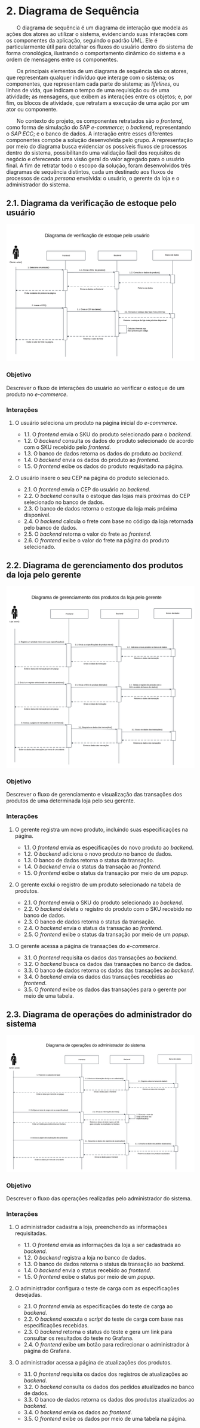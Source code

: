 # 2. Diagrama de Sequência

&emsp;&emsp;O diagrama de sequência é um diagrama de interação que modela as ações dos atores ao utilizar o sistema, evidenciando suas interações com os componentes da aplicação, seguindo o padrão UML. Ele é particularmente útil para detalhar os fluxos do usuário dentro do sistema de forma cronológica, ilustrando o comportamento dinâmico do sistema e a ordem de mensagens entre os componentes.

&emsp;&emsp;Os principais elementos de um diagrama de sequência são os atores, que representam qualquer indivíduo que interage com o sistema; os componentes, que representam cada parte do sistema; as *lifelines*, ou linhas de vida, que indicam o tempo de uma requisição ou de uma atividade; as mensagens, que exibem as interações entre os objetos; e, por fim, os blocos de atividade, que retratam a execução de uma ação por um ator ou componente.

&emsp;&emsp;No contexto do projeto, os componentes retratados são o *frontend*, como forma de simulação do SAP *e-commerce*; o *backend*, representando o *SAP ECC*; e o banco de dados. A interação entre esses diferentes componentes compõe a solução desenvolvida pelo grupo. A representação por meio do diagrama busca evidenciar os possíveis fluxos de processos dentro do sistema, possibilitando uma validação fácil dos requisitos de negócio e oferecendo uma visão geral do valor agregado para o usuário final. A fim de retratar todo o escopo da solução, foram desenvolvidos três diagramas de sequência distintos, cada um destinado aos fluxos de processos de cada *persona* envolvida: o usuário, o gerente da loja e o administrador do sistema.

## 2.1. Diagrama da verificação de estoque pelo usuário

![image](img/diagrama-sequencia-usuario.png)

### Objetivo
Descrever o fluxo de interações do usuário ao verificar o estoque de um produto no *e-commerce*.

### Interações

1. O usuário seleciona um produto na página inicial do *e-commerce*.
    - 1.1. O *frontend* envia o SKU do produto selecionado para o *backend*.
    - 1.2. O *backend* consulta os dados do produto selecionado de acordo com o SKU recebido pelo *frontend*.
    - 1.3. O banco de dados retorna os dados do produto ao *backend*.
    - 1.4. O *backend* envia os dados do produto ao *frontend*.
    - 1.5. O *frontend* exibe os dados do produto requisitado na página.

2. O usuário insere o seu CEP na página do produto selecionado.
    - 2.1. O *frontend* envia o CEP do usuário ao *backend*.
    - 2.2. O *backend* consulta o estoque das lojas mais próximas do CEP selecionado no banco de dados.
    - 2.3. O banco de dados retorna o estoque da loja mais próxima disponível.
    - 2.4. O *backend* calcula o frete com base no código da loja retornada pelo banco de dados.
    - 2.5. O *backend* retorna o valor do frete ao *frontend*.
    - 2.6. O *frontend* exibe o valor do frete na página do produto selecionado.

## 2.2. Diagrama de gerenciamento dos produtos da loja pelo gerente

![image](img/diagrama-sequencia-gerente.png)

### Objetivo
Descrever o fluxo de gerenciamento e visualização das transações dos produtos de uma determinada loja pelo seu gerente.

### Interações

1. O gerente registra um novo produto, incluindo suas especificações na página.
    - 1.1. O *frontend* envia as especificações do novo produto ao *backend*.
    - 1.2. O *backend* adiciona o novo produto no banco de dados.
    - 1.3. O banco de dados retorna o status da transação.
    - 1.4. O *backend* envia o status da transação ao *frontend*.
    - 1.5. O *frontend* exibe o status da transação por meio de um *popup*.

2. O gerente exclui o registro de um produto selecionado na tabela de produtos.
    - 2.1. O *frontend* envia o SKU do produto selecionado ao *backend*.
    - 2.2. O *backend* deleta o registro do produto com o SKU recebido no banco de dados.
    - 2.3. O banco de dados retorna o status da transação.
    - 2.4. O *backend* envia o status da transação ao *frontend*.
    - 2.5. O *frontend* exibe o status da transação por meio de um *popup*.

3. O gerente acessa a página de transações do *e-commerce*.
    - 3.1. O *frontend* requisita os dados das transações ao *backend*.
    - 3.2. O *backend* busca os dados das transações no banco de dados.
    - 3.3. O banco de dados retorna os dados das transações ao *backend*.
    - 3.4. O *backend* envia os dados das transações recebidas ao *frontend*.
    - 3.5. O *frontend* exibe os dados das transações para o gerente por meio de uma tabela.

## 2.3. Diagrama de operações do administrador do sistema

![image](img/diagrama-sequencia-adm.png)

### Objetivo
Descrever o fluxo das operações realizadas pelo administrador do sistema.

### Interações

1. O administrador cadastra a loja, preenchendo as informações requisitadas.
    - 1.1. O *frontend* envia as informações da loja a ser cadastrada ao *backend*.
    - 1.2. O *backend* registra a loja no banco de dados.
    - 1.3. O banco de dados retorna o status da transação ao *backend*.
    - 1.4. O *backend* envia o status recebido ao *frontend*.
    - 1.5. O *frontend* exibe o status por meio de um *popup*.

2. O administrador configura o teste de carga com as especificações desejadas.
    - 2.1. O *frontend* envia as especificações do teste de carga ao *backend*.
    - 2.2. O *backend* executa o *script* do teste de carga com base nas especificações recebidas.
    - 2.3. O *backend* retorna o status do teste e gera um link para consultar os resultados do teste no Grafana.
    - 2.4. O *frontend* exibe um botão para redirecionar o administrador à página do Grafana.

3. O administrador acessa a página de atualizações dos produtos.
    - 3.1. O *frontend* requisita os dados dos registros de atualizações ao *backend*.
    - 3.2. O *backend* consulta os dados dos pedidos atualizados no banco de dados.
    - 3.3. O banco de dados retorna os dados dos produtos atualizados ao *backend*.
    - 3.4. O *backend* envia os dados ao *frontend*.
    - 3.5. O *frontend* exibe os dados por meio de uma tabela na página.

